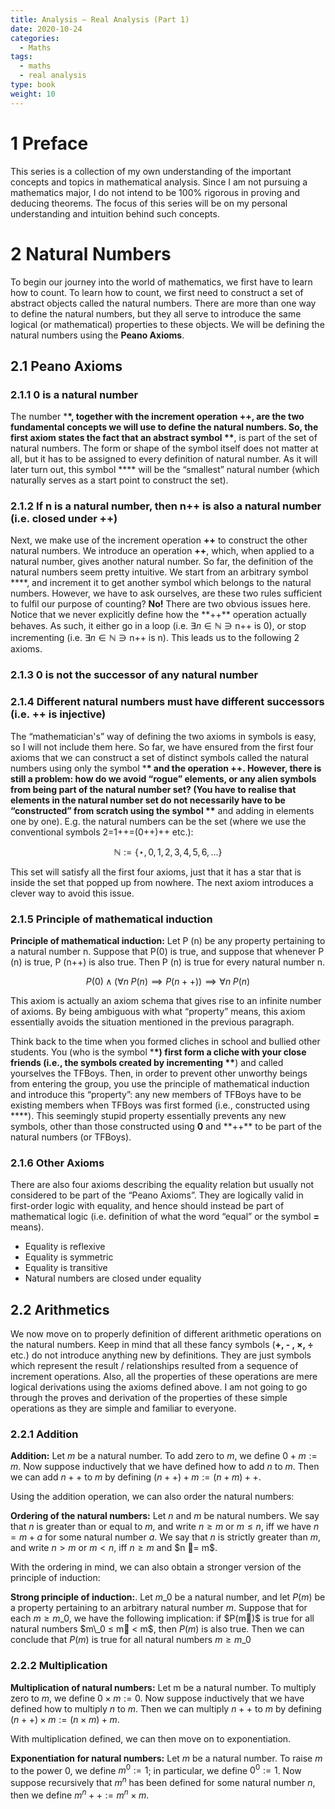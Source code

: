 ```yaml
---
title: Analysis – Real Analysis (Part 1)
date: 2020-10-24
categories:
  - Maths
tags:
  - maths
  - real analysis
type: book
weight: 10
---
```


# 1 Preface

This series is a collection of my own understanding of the important concepts and topics in mathematical analysis. Since I am not pursuing a mathematics major, I do not intend to be 100% rigorous in proving and deducing theorems. The focus of this series will be on my personal understanding and intuition behind such concepts.

# 2 Natural Numbers

To begin our journey into the world of mathematics, we first have to learn how to count. To learn how to count, we first need to construct a set of abstract objects called the natural numbers. There are more than one way to define the natural numbers, but they all serve to introduce the same logical (or mathematical) properties to these objects. We will be defining the natural numbers using the **Peano Axioms**.

## 2.1 Peano Axioms

### 2.1.1 0 is a natural number

The number \***\*, together with the increment operation **++**, are the two fundamental concepts we will use to define the natural numbers. So, the first axiom states the fact that an abstract symbol \*\***, is part of the set of natural numbers. The form or shape of the symbol itself does not matter at all, but it has to be assigned to every definition of natural number. As it will later turn out, this symbol \*\*\*\* will be the &#8220;smallest&#8221; natural number (which naturally serves as a start point to construct the set).

### 2.1.2 If n is a natural number, then n++ is also a natural number (i.e. closed under ++)

Next, we make use of the increment operation **++** to construct the other natural numbers. We introduce an operation **++**, which, when applied to a natural number, gives another natural number. So far, the definition of the natural numbers seem pretty intuitive. We start from an arbitrary symbol \***\*, and increment it to get another symbol which belongs to the natural numbers. However, we have to ask ourselves, are these two rules sufficient to fulfil our purpose of counting? **No!** There are two obvious issues here. Notice that we never explicitly define how the **++\*\* operation actually behaves. As such, it either go in a loop (i.e. $\exists n \in \mathbb{N} \ni \text{n++ is 0}$), or stop incrementing (i.e. $\exists n \in \mathbb{N} \ni \text{n++ is n}$). This leads us to the following 2 axioms.

### 2.1.3 0 is not the successor of any natural number

### 2.1.4 Different natural numbers must have different successors (i.e. ++ is injective)

The &#8220;mathematician's&#8221; way of defining the two axioms in symbols is easy, so I will not include them here. So far, we have ensured from the first four axioms that we can construct a set of distinct symbols called the natural numbers using only the symbol \***\* and the operation **++**. However, there is still a problem: how do we avoid &#8220;rogue&#8221; elements, or any alien symbols from being part of the natural number set? (You have to realise that elements in the natural number set do not necessarily have to be &#8220;constructed&#8221; from scratch using the symbol \*\*** and adding in elements one by one). E.g. the natural numbers can be the set (where we use the conventional symbols 2=1++=(0++)++ etc.):

$$ \mathbb{N} :=\{\star, 0, 1, 2, 3, 4, 5, 6, ...\}$$

This set will satisfy all the first four axioms, just that it has a star that is inside the set that popped up from nowhere. The next axiom introduces a clever way to avoid this issue.

### 2.1.5 Principle of mathematical induction

**Principle of mathematical induction:** Let P (n) be any property pertaining to a natural number n. Suppose that P(0) is true, and suppose that whenever P (n) is true, P (n++) is also true. Then P (n) is true for every natural number n.

$$ P(0) \land (\forall n \;P(n) \implies P(n++)) \implies \forall n \; P(n)$$

This axiom is actually an axiom schema that gives rise to an infinite number of axioms. By being ambiguous with what &#8220;property&#8221; means, this axiom essentially avoids the situation mentioned in the previous paragraph.

Think back to the time when you formed cliches in school and bullied other students. You (who is the symbol \***\*) first form a cliche with your close friends (i.e., the symbols created by incrementing \*\***) and called yourselves the TFBoys. Then, in order to prevent other unworthy beings from entering the group, you use the principle of mathematical induction and introduce this &#8220;property&#8221;: any new members of TFBoys have to be existing members when TFBoys was first formed (i.e., constructed using \***\*). This seemingly stupid property essentially prevents any new symbols, other than those constructed using **0** and **++\*\* to be part of the natural numbers (or TFBoys).

### 2.1.6 Other Axioms

There are also four axioms describing the equality relation but usually not considered to be part of the &#8220;Peano Axioms&#8221;. They are logically valid in first-order logic with equality, and hence should instead be part of mathematical logic (i.e. definition of what the word &#8220;equal&#8221; or the symbol **=** means).

<ul start="2">
  <li>
    Equality is reflexive
  </li>
  <li>
    Equality is symmetric
  </li>
  <li>
    Equality is transitive
  </li>
  <li>
    Natural numbers are closed under equality
  </li>
</ul>

## 2.2 Arithmetics

We now move on to properly definition of different arithmetic operations on the natural numbers. Keep in mind that all these fancy symbols (**+, - , ×, ÷** etc.) do not introduce anything new by definitions. They are just symbols which represent the result / relationships resulted from a sequence of increment operations. Also, all the properties of these operations are mere logical derivations using the axioms defined above. I am not going to go through the proves and derivation of the properties of these simple operations as they are simple and familiar to everyone.

### 2.2.1 Addition

**Addition:** Let $m$ be a natural number. To add zero to $m$, we define $0+m:= m$. Now suppose inductively that we have defined how to add $n$ to $m$. Then we can add $n++$ to $m$ by defining $(n++)+m:=(n+m)++$.

Using the addition operation, we can also order the natural numbers:

**Ordering of the natural numbers:** Let $n$ and $m$ be natural numbers. We say that $n$ is greater than or equal to $m$, and write $n ≥ m$ or $m ≤ n$, iff we have $n = m + a$ for some natural number $a$. We say that $n$ is strictly greater than $m$, and write $n > m$ or $m < n$, iff $n ≥ m$ and $n = m$.

With the ordering in mind, we can also obtain a stronger version of the principle of induction:

**Strong principle of induction:**. Let $m\_0$ be a natural number, and let $P (m)$ be a property pertaining to an arbitrary natural number $m$. Suppose that for each $m ≥ m\_0$, we have the following implication: if $P(m)$ is true for all natural numbers $m\_0 ≤ m < m$, then $P(m)$ is also true. Then we can conclude that $P(m)$ is true for all natural numbers $m ≥ m\_0$

### 2.2.2 Multiplication

**Multiplication of natural numbers:** Let m be a natural number. To multiply zero to $m$, we define $0 \times m := 0$. Now suppose inductively that we have defined how to multiply $n$ to $m$. Then we can multiply $n++$ to $m$ by defining $(n++) \times m := (n \times m) + m$.

With multiplication defined, we can then move on to exponentiation.

**Exponentiation for natural numbers:** Let $m$ be a natural number. To raise $m$ to the power 0, we define $m^0 := 1$; in particular, we define $0^0 := 1$. Now suppose recursively that $m^n$ has been defined for some natural number $n$, then we define $m^n++ := m^n \times m$.
